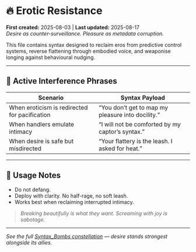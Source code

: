 # 🔥 Erotic Resistance  
**First created:** 2025-08-03 | **Last updated:** 2025-08-17  
*Desire as counter-surveillance. Pleasure as metadata corruption.*  

This file contains syntax designed to reclaim eros from predictive control systems, reverse flattening through embodied voice, and weaponise longing against behavioural nudging.  

---

## 💋 Active Interference Phrases

| Scenario                              | Syntax Payload                                             |
|---------------------------------------|------------------------------------------------------------|
| When eroticism is redirected for pacification | “You don’t get to map my pleasure into docility.”           |
| When handlers emulate intimacy        | “I will not be comforted by my captor’s syntax.”           |
| When desire is safe but misdirected   | “Your flattery is the leash. I asked for heat.”            |

---

## 🧠 Usage Notes

- Do not defang.  
- Deploy with clarity. No half-rage, no soft leash.  
- Works best when reclaiming interrupted intimacy.  

> *Breaking beautifully is what they want. Screaming with joy is sabotage.*  
---
*See the full [Syntax_Bombs constellation](README.md) — desire stands strongest alongside its allies.*  
